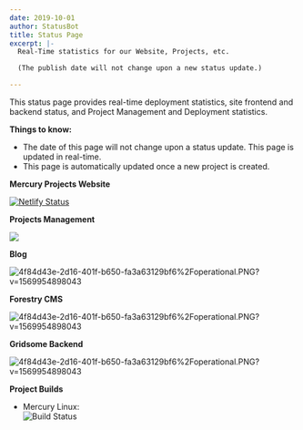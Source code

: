 ```yaml
---
date: 2019-10-01
author: StatusBot
title: Status Page
excerpt: |-
  Real-Time statistics for our Website, Projects, etc.

  (The publish date will not change upon a new status update.)

---
```

This status page provides real-time deployment statistics, site frontend and backend status, and Project Management and Deployment statistics.

**Things to know:**

* The date of this page will not change upon a status update. This page is updated in real-time.
* This page is automatically updated once a new project is created.

**Mercury Projects Website**

[![Netlify Status](https://api.netlify.com/api/v1/badges/e8d461b6-207e-4b78-bcd5-cda67eea7834/deploy-status)](https://app.netlify.com/sites/mercuryprojects/deploys)

**Projects Management**

![](https://cdn.glitch.com/4f84d43e-2d16-401f-b650-fa3a63129bf6%2Foperational.PNG?v=1569954898043)

**Blog**

![](https://cdn.glitch.com/4f84d43e-2d16-401f-b650-fa3a63129bf6%2Foperational.PNG?v=1569954898043 "4f84d43e-2d16-401f-b650-fa3a63129bf6%2Foperational.PNG?v=1569954898043")

**Forestry CMS**

![](https://cdn.glitch.com/4f84d43e-2d16-401f-b650-fa3a63129bf6%2Foperational.PNG?v=1569954898043 "4f84d43e-2d16-401f-b650-fa3a63129bf6%2Foperational.PNG?v=1569954898043")

**Gridsome Backend**

![](https://cdn.glitch.com/4f84d43e-2d16-401f-b650-fa3a63129bf6%2Foperational.PNG?v=1569954898043 "4f84d43e-2d16-401f-b650-fa3a63129bf6%2Foperational.PNG?v=1569954898043")

**Project Builds**

* Mercury Linux:  
  ![Build Status](https://travis-ci.org/SemiClickbait/mercurylinux.svg?branch=master)